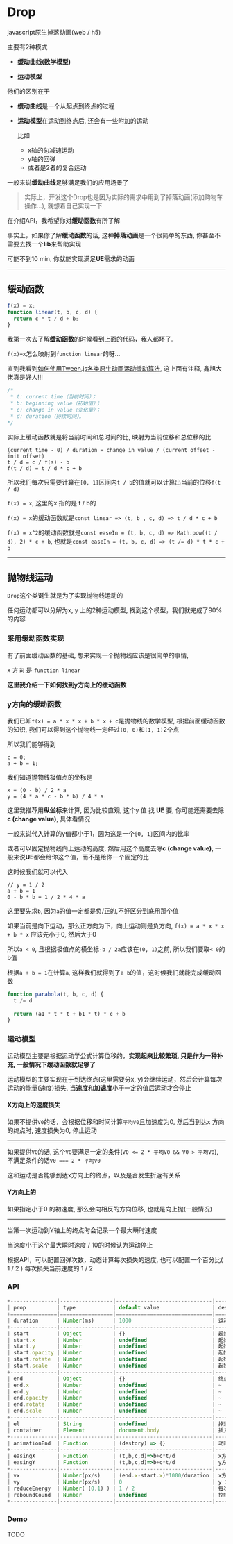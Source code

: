 # Drop

javascript原生掉落动画(web / h5)

主要有2种模式

- **缓动曲线(数学模型)**

- **运动模型**

他们的区别在于

- **缓动曲线**是一个从起点到终点的过程

- **运动模型**在运动到终点后, 还会有一些附加的运动

  比如

  - x轴的匀减速运动
  - y轴的回弹
  - 或者是2者的复合运动

一般来说**缓动曲线**足够满足我们的应用场景了

> 实际上，开发这个Drop也是因为实际的需求中用到了掉落动画(添加购物车操作...), 就想着自己实现一下

在介绍API，我希望你对**缓动函数**有所了解

事实上，如果你了解**缓动函数**的话, 这种**掉落动画**是一个很简单的东西, 你甚至不需要去找一个**lib**来帮助实现

可能不到10 min, 你就能实现满足**UE**需求的动画

---

## 缓动函数

```javascript
f(x) = x;
function linear(t, b, c, d) {
  return c * t / d + b;
}
```

我第一次去了解**缓动函数**的时候看到上面的代码，我人都坏了.

`f(x)=x`怎么映射到`function linear`的呀...

直到我看到[如何使用Tween.js各类原生动画运动缓动算法](https://www.zhangxinxu.com/wordpress/2016/12/how-use-tween-js-animation-easing/), 这上面有注释, 鑫旭大佬真是好人!!!

```javascript
/*
 * t: current time（当前时间）；
 * b: beginning value（初始值）；
 * c: change in value（变化量）；
 * d: duration（持续时间）。
*/
```

实际上缓动函数就是将当前时间和总时间的比, 映射为当前位移和总位移的比

```
(current time - 0) / duration = change in value / (current offset - init offset)
t / d = c / f(s) - b
f(t / d) = t / d * c + b
```

所以我们每次只需要计算在`[0, 1]`区间内`t / b`的值就可以计算出当前的位移`f(t / d)`

`f(x) = x`, 这里的x 指的是 t / b的

`f(x) = x`的缓动函数就是`const linear => (t, b , c, d) => t / d * c + b`

`f(x) = x^2`的缓动函数就是`const easeIn = (t, b, c, d) => Math.pow((t / d), 2) * c + b`, 也就是`const easeIn = (t, b, c, d) => (t /= d) * t * c + b`

---

## 抛物线运动

`Drop`这个类诞生就是为了实现抛物线运动的

任何运动都可以分解为x, y 上的2种运动模型, 找到这个模型，我们就完成了90%的内容

### 采用缓动函数实现

有了前面缓动函数的基础, 想来实现一个抛物线应该是很简单的事情,

x 方向 是 `function linear`

**这里我介绍一下如何找到y方向上的缓动函数**

### y方向的缓动函数

我们已知`f(x) = a * x * x + b * x + c`是抛物线的数学模型, 根据前面缓动函数的知识, 我们可以得到这个抛物线一定经过`(0, 0)`和`(1, 1)`2个点

所以我们能够得到

```
c = 0;
a + b = 1;
```

我们知道抛物线极值点的坐标是

```
x = (0 - b) / 2 * a
y = (4 * a * c - b * b) / 4 * a
```

这里我推荐用**纵坐标**来计算, 因为比较直观, 这个y 值 找 **UE** 要, 你可能还需要去除 **c (change value)**, 具体看情况

一般来说代入计算的y值都小于1，因为这是一个`[0, 1]`区间内的比率

或者可以固定抛物线向上运动的高度, 然后用这个高度去除**c (change value)**, 一般来说**UE**都会给你这个值，而不是给你一个固定的比

这时候我们就可以代入

```
// y = 1 / 2
a + b = 1
0 - b * b = 1 / 2 * 4 * a
```

这里要先求`b`, 因为`a`的值一定都是负/正的,不好区分到底用那个值

如果当前是向下运动，那么正方向为下，向上运动则是负方向,  `f(x) = a * x * x + b * x` 应该先小于0, 然后大于0

所以`a < 0`, 且根据极值点的横坐标`-b / 2a`应该在`(0, 1)`之前, 所以我们要取`< 0`的b值

根据`a + b = 1`在计算`a`, 这样我们就得到了`a b`的值，这时候我们就能完成缓动函数

```javascript
function parabola(t, b, c, d) {
  t /= d
  
  return (a1 * t * t + b1 * t) * c + b
}
```

### 运动模型

运动模型主要是根据运动学公式计算位移的，**实现起来比较繁琐, 只是作为一种补充, 一般情况下缓动函数就足够了**

运动模型的主要实现在于到达终点(这里需要分x, y)会继续运动，然后会计算每次运动的能量(速度)损失, 当**速度**和**加速度**小于一定的值后运动才会停止

#### X方向上的速度损失

如果不提供`V0`的话，会根据位移和时间计算`平均V0`且加速度为0, 然后当到达x 方向的终点时, 速度损失为0, 停止运动

---

如果提供`V0`的话, 这个`V0`要满足一定的条件(`V0 <= 2 * 平均V0 && V0 > 平均V0`), 不满足条件的话`V0 === 2 * 平均V0`

这和运动是否能够到达x方向上的终点，以及是否发生折返有关系

#### Y方向上的

如果指定小于0 的初速度, 那么会向相反的方向位移, 也就是向上抛(一般情况)

---

当第一次运动到Y轴上的终点时会记录一个最大瞬时速度

当速度小于这个最大瞬时速度 / 10的时候认为运动停止

根据API，可以配置回弹次数，动态计算每次损失的速度, 也可以配置一个百分比( 1 / 2 ) 每次损失当前速度的 1 / 2

### API

```javascript
+---------------|-----------------|-------------------------------|-------------------------------------------------------------------------+
| prop          | type            | default value                 | description                                                             |
+===============|=================|===============================|=========================================================================+
| duration      | Number(ms)      | 1000                          | 运动到终点的持续时间                                                    |
+---------------|-----------------|-------------------------------|-------------------------------------------------------------------------+
| start         | Object          | {}                            | 起始点的位置信息                                                        |
| start.x       | Number          | undefined                     | 起始点的x 位置                                                          |
| start.y       | Number          | undefined                     | 起始点的y 位置                                                          |
| start.opacity | Number          | undefined                     | 起始点的透明度                                                          |
| start.rotate  | Number          | undefined                     | 起始点的旋转角度                                                        |
| start.scale   | Number          | undefined                     | 起始点的缩放大小                                                        |
+---------------|-----------------|-------------------------------|-------------------------------------------------------------------------+
| end           | Object          | {}                            | 终点的位置信息/基本同start                                              |
| end.x         | Number          | undefined                     | ~                                                                       |
| end.y         | Number          | undefined                     | ~                                                                       |
| end.opacity   | Number          | undefined                     | ~                                                                       |
| end.rotate    | Number          | undefined                     | ~                                                                       |
| end.scale     | Number          | undefined                     | ~                                                                       |
+---------------|-----------------|-------------------------------|-------------------------------------------------------------------------+
| el            | String          | undefined                     | 掉落的Dom 字符串, 以innerHTML的方式插入到文档                           |
| container     | Element         | document.body                 | 插入el的父级元素                                                        |
+---------------|-----------------|-------------------------------|-------------------------------------------------------------------------+
| animationEnd  | Function        | (destory) => {}               | 动画结束后触发, 接收destory函数, 执行destory会销毁创造出来的el          |
+---------------|-----------------|-------------------------------|-------------------------------------------------------------------------+
| easingX       | Function        | (t,b,c,d)=>b+c*t/d            | x方向上的缓动曲线, 只有easingX和easingY同时配置的话才会开启缓动曲线模式 |
| easingY       | Function        | (t,b,c,d)=>b+c*t/d            | y方向上的缓动曲线, 只有easingX和easingY同时配置的话才会开启缓动曲线模式 |
+---------------|-----------------|-------------------------------|-------------------------------------------------------------------------+
| vx            | Number(px/s)    | (end.x-start.x)*1000/duration | x方向上的初速度, vx >= default value && vx <= 2 * default value         |
| vy            | Number(px/s)    | 0                             | y 方向上的初速度, 一般情况下 <0 表示了向上运动                          |
| reduceEnergy  | Number( (0,1) ) | 1 / 2                         | 每次掉落到y方向的终点位置时, 瞬时速度损失的比例                         |
| reboundCound  | Number          | undefined                     | 控制y方向的回弹次数, 根据这个次数动态计算 reduceEnergy的值              |
+---------------|-----------------|-------------------------------|-------------------------------------------------------------------------+
```

### Demo

TODO
